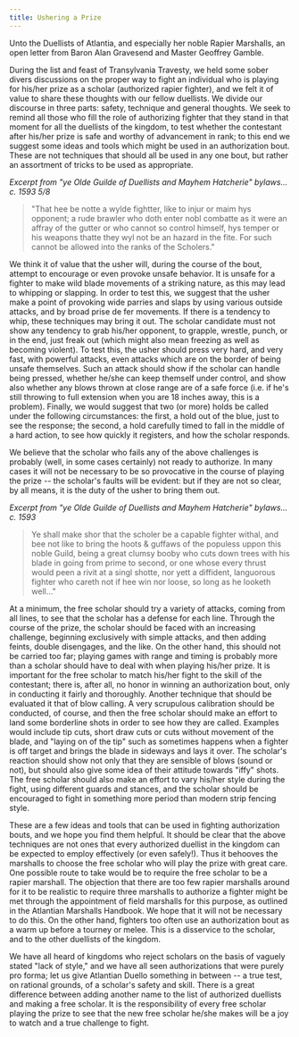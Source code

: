 ```yaml
---
title: Ushering a Prize
---
```


Unto the Duellists of Atlantia, and especially her noble Rapier Marshalls, an open letter from Baron Alan Gravesend and Master Geoffrey Gamble.

During the list and feast of Transylvania Travesty, we held some
sober divers discussions on the proper way to fight an individual
who is playing for his/her prize as a scholar (authorized
rapier fighter), and we felt it of value to share these thoughts
with our fellow duellists.  We divide our discourse in three parts:
safety, technique and general thoughts.  We seek to remind all
those who fill the role of authorizing fighter that they stand in
that moment for all the duellists of the kingdom, to test whether the
contestant after his/her prize is safe and worthy of advancement
in rank; to this end we suggest some ideas and tools which might be
used in an authorization bout.  These are not techniques that should
all be used in any one bout, but rather an assortment of tricks to
be used as appropriate.

*Excerpt from "ye Olde Guilde of Duellists and Mayhem Hatcherie" bylaws...  c. 1593 5/8*

> "That hee be notte a wylde fightter, like to injur
> or maim hys opponent; a rude brawler who doth enter nobl combatte as it
> were an affray of the gutter or who  cannot so control himself, hys temper
> or his weapons thatte they wyl not be an  hazard in the fite.  For such
> cannot be allowed into the ranks of the Scholers."

We think it of value that the usher will, during the course of
the bout, attempt to encourage or even provoke unsafe behavior.  It is
unsafe for a fighter to make wild blade movements of a striking nature,
as this may lead to whipping or slapping.  In order to test this, we
suggest that the usher make a point of provoking wide parries and
slaps by using various outside attacks, and by broad prise de fer movements.
If there is a tendency to whip, these techniques may bring it out.  The
scholar candidate must not show any tendency to grab his/her opponent, to grapple,
wrestle, punch, or in the end, just freak out (which might also mean
freezing as well as becoming violent).  To test this, the usher should press
very hard, and very fast, with powerful attacks, even attacks which
are on the border of being unsafe themselves.  Such an attack should show
if the scholar can handle being pressed, whether he/she can keep themself
under control, and show also whether any blows thrown at close range are of
a safe force (i.e. if he's still throwing to full extension when you are 18
inches away, this is a problem).   Finally, we would suggest that two (or
more) holds be called under the following circumstances:  the first, a hold
out of the blue, just to see the response; the second, a hold carefully
timed to fall in the middle of a hard action, to see how quickly it
registers, and how the scholar responds.

We believe that the scholar who fails any of the above challenges is probably
(well, in some cases certainly) not ready to authorize.  In many cases it
will not be necessary to be so provocative in the course of playing the prize
-- the scholar's faults will be evident:  but if they are not so clear, by all
means, it is the duty of the usher to bring them out.

*Excerpt from "ye Olde Guilde of Duellists and Mayhem Hatcherie" bylaws...  c. 1593*

> Ye shall make shor that the scholer be a capable fighter withal, and bee not like
> to bring the hoots & guffaws of the populess uppon this noble Guild, being a great
> clumsy booby who cuts down trees with his blade in going from prime to second,  or
> one whose every thrust would peen a rivit at a singl shotte, nor yett a diffident,
> languorous fighter who careth not if hee win nor loose, so long as he looketh well..."


At a minimum, the free scholar should try a variety of attacks, coming from all lines,
to see that the scholar has a defense for each line.  Through the course of the prize,
the scholar should be faced with an increasing challenge, beginning exclusively with
simple attacks, and then adding feints, double disengages, and the like.  On the other
hand, this should not be carried too far; playing games with range and timing is
probably more than a scholar should have to deal with when playing his/her prize.
It is important for the free scholar to match his/her fight to the skill of the
contestant; there is, after all, no honor in winning an authorization bout, only in
conducting it fairly and thoroughly.  Another technique that should be evaluated it
that of blow calling.  A very scrupulous calibration should be conducted, of course,
and then the free scholar should make an effort to land some borderline shots in order
to see how they are called.  Examples would include tip cuts, short draw cuts or cuts
without movement of the blade, and "laying on of the tip" such as sometimes happens
when a fighter is off target and brings the blade in sideways and lays it over.  The
scholar's reaction should show not only that they are sensible of blows (sound or not),
but should also give some idea of their attitude towards "iffy" shots.  The free
scholar should also make an effort to vary his/her style during the fight, using
different guards and stances, and the scholar should be encouraged to fight in
something more period than modern strip fencing style.

These are a few ideas and tools that can be used in fighting authorization bouts, and
we hope you find them helpful.  It should be clear that the above techniques are not
ones that every authorized duellist in the kingdom can be expected to employ effectively
(or even safely!).  Thus it behooves the marshalls to choose the free scholar who will
play the prize with great care.  One possible route to take would be to require the free
scholar to be a rapier marshall.  The objection that there are too few rapier marshalls
around for it to be realistic to require three marshalls to authorize a fighter might be
met through the appointment of field marshalls for this purpose, as outlined in the
Atlantian Marshalls Handbook.  We hope that it will not be necessary to do this.  On
the other hand, fighters too often use an authorization bout as a warm up before a
tourney or melee.  This is a disservice to the scholar, and to the other duellists of the kingdom.

We have all heard of kingdoms who reject scholars on the basis of vaguely stated "lack of style,"
and we have all seen authorizations that were purely pro forma; let us give Atlantian Duello
something in between -- a true test, on rational grounds, of a scholar's safety and skill.  There
is a great difference between adding another name to the list of authorized duellists and making
a free scholar.  It is the responsibility of every free scholar playing the prize to see that the
new free scholar he/she makes will be a joy to watch and a true challenge to fight.
